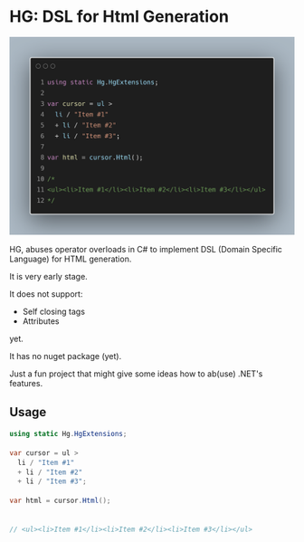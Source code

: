 # HG: DSL for Html Generation

![Example](./img/hg_1.png)

HG, abuses operator overloads in C# to implement DSL (Domain Specific Language) for HTML generation.


It is very early stage. 

It does not support:
- Self closing tags
- Attributes

yet.

It has no nuget package (yet).

Just a fun project that might give some ideas how to ab(use) .NET's features.

## Usage

```csharp
using static Hg.HgExtensions;

var cursor = ul > 
  li / "Item #1"
  + li / "Item #2"
  + li / "Item #3";

var html = cursor.Html();


// <ul><li>Item #1</li><li>Item #2</li><li>Item #3</li></ul>

```


